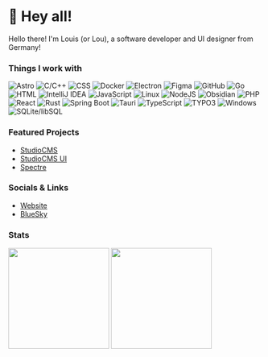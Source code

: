 # 👋 Hey all!

Hello there! I'm Louis (or Lou), a software developer and UI designer from Germany!

### Things I work with
<p>
  <img src="https://img.shields.io/badge/Astro-fd5a03.svg?style=for-the-badge&logo=Astro&logoColor=white&labelColor=000000" alt="Astro" />
  <img src="https://img.shields.io/badge/C/C++-a8b9cc.svg?style=for-the-badge&logo=C&logoColor=ffffff&labelColor=000000" alt="C/C++" />
  <img src="https://img.shields.io/badge/CSS-1572b6.svg?style=for-the-badge&logo=CSS3&logoColor=ffffff&labelColor=000000" alt="CSS" />
  <img src="https://img.shields.io/badge/Docker-2496ed.svg?style=for-the-badge&logo=Docker&logoColor=ffffff&labelColor=000000" alt="Docker" />
  <img src="https://img.shields.io/badge/Electron-47848f.svg?style=for-the-badge&logo=Electron&logoColor=ffffff&labelColor=000000" alt="Electron" />
  <img src="https://img.shields.io/badge/Figma-f24e1e.svg?style=for-the-badge&logo=Figma&logoColor=ffffff&labelColor=000000" alt="Figma" />
  <img src="https://img.shields.io/badge/GitHub-181717.svg?style=for-the-badge&logo=GitHub&logoColor=ffffff&labelColor=000000" alt="GitHub" />
  <img src="https://img.shields.io/badge/Go-00add8.svg?style=for-the-badge&logo=Go&logoColor=ffffff&labelColor=000000" alt="Go" />
  <img src="https://img.shields.io/badge/HTML-e34f26.svg?style=for-the-badge&logo=HTML5&logoColor=ffffff&labelColor=000000" alt="HTML" />
  <img src="https://img.shields.io/badge/IntelliJ IDEA-000000.svg?style=for-the-badge&logo=IntelliJ%20IDEA&logoColor=ffffff&labelColor=000000" alt="IntelliJ IDEA" />
  <img src="https://img.shields.io/badge/JavaScript-f7df1e.svg?style=for-the-badge&logo=JavaScript&logoColor=ffffff&labelColor=000000" alt="JavaScript" />
  <img src="https://img.shields.io/badge/Linux-fcc624.svg?style=for-the-badge&logo=Linux&logoColor=ffffff&labelColor=000000" alt="Linux" />
  <img src="https://img.shields.io/badge/NodeJS-339933.svg?style=for-the-badge&logo=Node.js&logoColor=ffffff&labelColor=000000" alt="NodeJS" />
  <img src="https://img.shields.io/badge/Obsidian-483699.svg?style=for-the-badge&logo=Obsidian&logoColor=ffffff&labelColor=000000" alt="Obsidian" />
  <img src="https://img.shields.io/badge/PHP-777bb4.svg?style=for-the-badge&logo=PHP&logoColor=ffffff&labelColor=000000" alt="PHP" />
  <img src="https://img.shields.io/badge/React-61dafb.svg?style=for-the-badge&logo=React&logoColor=ffffff&labelColor=000000" alt="React" />
  <img src="https://img.shields.io/badge/Rust-000000.svg?style=for-the-badge&logo=Rust&logoColor=ffffff&labelColor=000000" alt="Rust" />
  <img src="https://img.shields.io/badge/Spring Boot-6db33f.svg?style=for-the-badge&logo=Spring%20Boot&logoColor=ffffff&labelColor=000000" alt="Spring Boot" />
  <img src="https://img.shields.io/badge/Tauri-ffc131.svg?style=for-the-badge&logo=Tauri&logoColor=ffffff&labelColor=000000" alt="Tauri" />
  <img src="https://img.shields.io/badge/TypeScript-3178c6.svg?style=for-the-badge&logo=TypeScript&logoColor=ffffff&labelColor=000000" alt="TypeScript" />
  <img src="https://img.shields.io/badge/TYPO3-ff8700.svg?style=for-the-badge&logo=TYPO3&logoColor=ffffff&labelColor=000000" alt="TYPO3" />
  <img src="https://img.shields.io/badge/Windows-0078d6.svg?style=for-the-badge&logo=Windows&logoColor=ffffff&labelColor=000000" alt="Windows" />
  <img src="https://img.shields.io/badge/SQLite/libSQL-003b57.svg?style=for-the-badge&logo=SQLite&logoColor=ffffff&labelColor=000000" alt="SQLite/libSQL" />
</p>

### Featured Projects
- [StudioCMS](https://github.com/withstudiocms/studiocms)
- [StudioCMS UI](https://github.com/withstudiocms/ui)
- [Spectre](https://github.com/louisescher/spectre)

### Socials & Links
- [Website](https://lou.gg)
- [BlueSky](https://bsky.app/profile/lou.gg)

### Stats
<p>
  <img height=200 align="center" src="https://github-readme-stats.vercel.app/api?username=louisescher&theme=dark&show_icons=true&hide_border=true&count_private=true" />
  <img height=200 align="center" src="https://github-readme-stats.vercel.app/api/top-langs/?username=louisescher&theme=dark&show_icons=true&hide_border=true&layout=compact&langs_count=8" />
</p>
